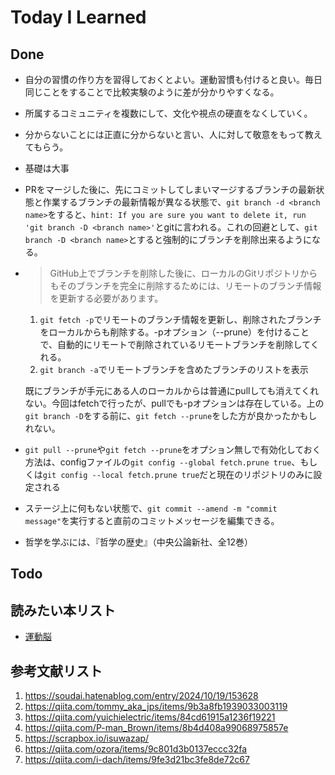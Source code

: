 # Today I Learned

## Done
- 自分の習慣の作り方を習得しておくとよい。運動習慣も付けると良い。毎日同じことをすることで比較実験のように差が分かりやすくなる。
- 所属するコミュニティを複数にして、文化や視点の硬直をなくしていく。
- 分からないことには正直に分からないと言い、人に対して敬意をもって教えてもらう。
- 基礎は大事
- PRをマージした後に、先にコミットしてしまいマージするブランチの最新状態と作業するブランチの最新情報が異なる状態で、`git branch -d <branch name>`をすると、`hint: If you are sure you want to delete it, run 'git branch -D <branch name>'`とgitに言われる。これの回避として、`git branch -D <branch name>`とすると強制的にブランチを削除出来るようになる。
- > GitHub上でブランチを削除した後に、ローカルのGitリポジトリからもそのブランチを完全に削除するためには、リモートのブランチ情報を更新する必要があります。
  1. `git fetch -p`でリモートのブランチ情報を更新し、削除されたブランチをローカルからも削除する。-pオプション（--prune）を付けることで、自動的にリモートで削除されているリモートブランチを削除してくれる。
  2. `git branch -a`でリモートブランチを含めたブランチのリストを表示
   
   既にブランチが手元にある人のローカルからは普通にpullしても消えてくれない。今回はfetchで行ったが、pullでも-pオプションは存在している。上の`git branch -D`をする前に、`git fetch --prune`をした方が良かったかもしれない。

- `git pull --prune`や`git fetch --prune`をオプション無しで有効化しておく方法は、configファイルの`git config --global fetch.prune true`、もしくは`git config --local fetch.prune true`だと現在のリポジトリのみに設定される
- ステージ上に何もない状態で、`git commit --amend -m "commit message"`を実行すると直前のコミットメッセージを編集できる。
- 哲学を学ぶには、『哲学の歴史』（中央公論新社、全12巻）

## Todo

## 読みたい本リスト
- [運動脳](https://www.amazon.co.jp/%E9%81%8B%E5%8B%95%E8%84%B3-%E3%82%A2%E3%83%B3%E3%83%87%E3%82%B7%E3%83%A5%E3%83%BB%E3%83%8F%E3%83%B3%E3%82%BB%E3%83%B3-ebook/dp/B0BB1N1YMB/?_encoding=UTF8&ref_=aufs_ap_sc_dsk)

## 参考文献リスト
1. https://soudai.hatenablog.com/entry/2024/10/19/153628
2. https://qiita.com/tommy_aka_jps/items/9b3a8fb1939033003119
3. https://qiita.com/yuichielectric/items/84cd61915a1236f19221
4. https://qiita.com/P-man_Brown/items/8b4d408a99068975857e
5. https://scrapbox.io/isuwazap/
6. https://qiita.com/ozora/items/9c801d3b0137eccc32fa
7. https://qiita.com/i-dach/items/9fe3d21bc3fe8de72c67